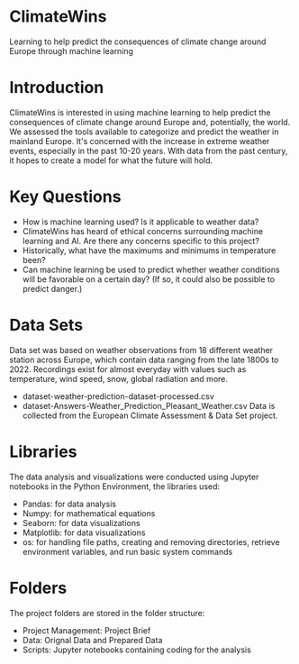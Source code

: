 # ClimateWins
Learning to help predict the consequences of climate change around Europe through machine learning
# Introduction
ClimateWins is interested in using machine learning to help predict the consequences of climate change around Europe and, potentially, the world. We assessed the tools available to categorize and predict the weather in mainland Europe.  It's concerned with the increase in extreme weather events, especially in the past 10-20 years. With data from the past century, it hopes to create a model for what the future will hold.
# Key Questions
-  How is machine learning used? Is it applicable to weather data?
-  ClimateWins has heard of ethical concerns surrounding machine learning and AI. Are there any concerns specific to this project?
-  Historically, what have the maximums and minimums in temperature been?
-  Can machine learning be used to predict whether weather conditions will be favorable on a certain day? (If so, it could also be possible to predict danger.)

# Data Sets
Data set was based on weather observations from 18 different weather station across Europe, which contain data ranging from the late 1800s to 2022.  Recordings exist for almost everyday with values such as temperature, wind speed, snow, global radiation and more.  

-  dataset-weather-prediction-dataset-processed.csv
-  dataset-Answers-Weather_Prediction_Pleasant_Weather.csv
Data is collected from the European Climate Assessment & Data Set project.

# Libraries
The data analysis and visualizations were conducted using Jupyter notebooks in the Python Environment, the libraries used:

-  Pandas: for data analysis
-  Numpy: for mathematical equations
-  Seaborn: for data visualizations
-  Matplotlib: for data visualizations
-  os: for handling file paths, creating and removing directories, retrieve environment variables, and run basic system commands

# Folders
The project folders are stored in the folder structure:

-  Project Management: Project Brief
-  Data: Orignal Data and Prepared Data
-  Scripts: Jupyter notebooks containing coding for the analysis


